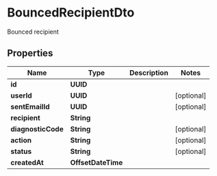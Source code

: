 

# BouncedRecipientDto

Bounced recipient

## Properties

| Name | Type | Description | Notes |
|------------ | ------------- | ------------- | -------------|
|**id** | **UUID** |  |  |
|**userId** | **UUID** |  |  [optional] |
|**sentEmailId** | **UUID** |  |  [optional] |
|**recipient** | **String** |  |  |
|**diagnosticCode** | **String** |  |  [optional] |
|**action** | **String** |  |  [optional] |
|**status** | **String** |  |  [optional] |
|**createdAt** | **OffsetDateTime** |  |  |



